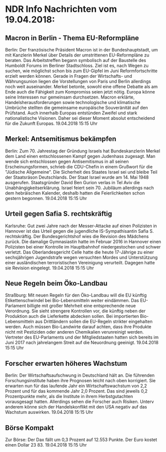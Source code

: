 # NDR Info Nachrichten vom 19.04.2018:


## Macron in Berlin - Thema EU-Reformpläne
Berlin: Der französische Präsident Macron ist in der Bundeshauptstadt, um mit Kanzlerin Merkel über Details der umstrittenen EU-Reformpläne zu beraten. Das Arbeitstreffen begann symbolisch auf der Baustelle des Humboldt Forums im Berliner Stadtschloss. Ziel ist es, nach Wegen zu suchen, wie möglichst schon bis zum EU-Gipfel im Juni Reformfortschritte erzielt werden können. Gerade in Fragen der Wirtschafts- und Währungsunion liegen die Vorstellungen von Paris und Berlin allerdings noch weit auseinander. Merkel betonte, sowohl eine offene Debatte als am Ende auch die Fähigkeit zum Kompromiss seien jetzt nötig. Europa könne seine Interessen nur gemeinsam durchsetzen. Macron erklärte, Handelsherausforderungen sowie technologische und klimatische Umbrüche stellten die gemeinsame europäische Souveränität auf den Prüfstand. Auch innerhalb Europas entstünden Zweifel und stark nationalistische Visionen. Daher sei dieser Moment absolut entscheidend für die Zukunft Europas. 19.04.2018 15:15 Uhr 

## Merkel: Antsemitismus bekämpfen
Berlin: Zum 70. Jahrestag der Gründung Israels hat Bundeskanzlerin Merkel dem Land einen entschlossenen Kampf gegen Judenhass zugesagt. Man wende sich entschlossen gegen Antisemitismus in all seinen Erscheinungsformen, schrieb die CDU-Chefin in einem Grußwort für die "Jüdische Allgemeine". Die Sicherheit des Staates Israel sei und bleibe Teil der Staatsräson Deutschlands. Der Staat Israel wurde am 14. Mai 1948 ausgerufen. Staatsgründer David Ben Gurion verlas in Tel Aviv die Unabhängigkeitserklärung. Israel feiert sein 70. Jubiläum allerdings nach dem hebräischen Kalender, deshalb hatten die Feierlichkeiten schon gestern begonnen. 19.04.2018 15:15 Uhr 

## Urteil gegen Safia S. rechtskräftig
Karlsruhe: Gut zwei Jahre nach der Messer-Attacke auf einen Polizisten in Hannover ist das Urteil gegen die jugendliche IS-Sympathisantin Safia S. rechtskräftig. Der Bundesgerichtshof wies die Revision des Mädchens zurück. Die damalige Gymnasiastin hatte im Februar 2016 in Hannover einen Polizisten bei einer Kontrolle im Hauptbahnhof niedergestochen und schwer verletzt. Das Oberlandesgericht Celle hatte die heute 17-Jährige zu einer sechsjährigen Jugendstrafe wegen versuchten Mordes und Unterstützung einer ausländischen terroristischen Vereinigung verurteilt. Dagegen hatte sie Revision eingelegt. 19.04.2018 15:15 Uhr 

## Neue Regeln beim Öko-Landbau
Straßburg: Mit neuen Regeln für den Öko-Landbau will die EU künftig Etikettenschwindel bei Bio-Lebensmitteln weiter eindämmen. Das EU-Parlament billigte mit großer Mehrheit eine entsprechende neue Verordnung. Sie sieht strengere Kontrollen vor, die künftig neben der Produktion auch die Lieferkette abdecken sollen. Bei importierten Bio-Lebensmitteln aus Drittländern sollen die EU-Regeln strikter eingehalten werden. Auch müssen Bio-Landwirte darauf achten, dass ihre Produkte nicht mit Pestiziden oder anderen Chemikalien verunreinigt werden. Vertreter des EU-Parlaments und der Mitgliedstaaten hatten sich bereits im Juni 2017 nach jahrelangem Streit auf die Neuordnung geeinigt. 19.04.2018 15:15 Uhr 

## Forscher erwarten höheres Wachstum
Berlin: Der Wirtschaftsaufschwung in Deutschland hält an. Die führenden Forschungsinstitute haben ihre Prognosen leicht nach oben korrigiert. Sie erwarten nun für das laufende Jahr ein Wirtschaftswachstum von 2,2 Prozent und für das kommende Jahr 2,0 Prozent. Das sind jeweils 0,2 Prozentpunkte mehr, als die Institute in ihrem Herbstgutachten vorausgesagt hatten. Allerdings sehen die Forscher auch Risiken. Unterv anderem könne sich der Handelskonflikt mit den USA negativ auf das Wachstum auswirken. 19.04.2018 15:15 Uhr 

## Börse Kompakt
Zur Börse: Der Dax fällt um 0,3 Prozent auf 12.553 Punkte. Der Euro kostet einen Dollar 23 83. 19.04.2018 15:15 Uhr 
